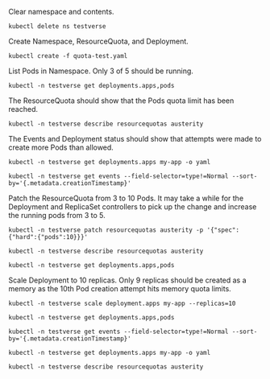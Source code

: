 
Clear namespace and contents.
```{text}
kubectl delete ns testverse
```

Create Namespace, ResourceQuota, and Deployment.
```{text}
kubectl create -f quota-test.yaml
```

List Pods in Namespace.  Only 3 of 5 should be running.
```{text}
kubectl -n testverse get deployments.apps,pods
```

The ResourceQuota should show that the Pods quota limit has been reached.

```{text}
kubectl -n testverse describe resourcequotas austerity
```

The Events and Deployment status should show that attempts were made to create more Pods than allowed.

```{text}
kubectl -n testverse get deployments.apps my-app -o yaml
```

```{text}
kubectl -n testverse get events --field-selector=type!=Normal --sort-by='{.metadata.creationTimestamp}'
```

Patch the ResourceQuota from 3 to 10 Pods.  It may take a while for the Deployment and ReplicaSet controllers to pick up the change and increase the running pods from 3 to 5.

```{text}
kubectl -n testverse patch resourcequotas austerity -p '{"spec":{"hard":{"pods":10}}}'
```

```{text}
kubectl -n testverse describe resourcequotas austerity
```

```{text}
kubectl -n testverse get deployments.apps,pods
```

Scale Deployment to 10 replicas.  Only 9 replicas should be created as a memory as the 10th Pod creation attempt hits memory quota limits.

```{text}
kubectl -n testverse scale deployment.apps my-app --replicas=10
```

```{text}
kubectl -n testverse get deployments.apps,pods
```

```{text}
kubectl -n testverse get events --field-selector=type!=Normal --sort-by='{.metadata.creationTimestamp}'
```

```{text}
kubectl -n testverse get deployments.apps my-app -o yaml
```

```{text}
kubectl -n testverse describe resourcequotas austerity
```

